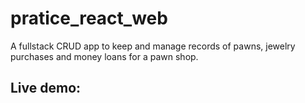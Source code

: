 # pratice_react_web

A fullstack CRUD app to keep and manage records of pawns, jewelry purchases and money loans for a pawn shop.

## Live demo:
